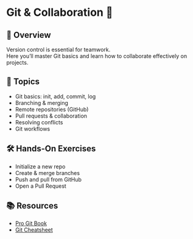 # Git & Collaboration 🔗

## 📌 Overview
Version control is essential for teamwork.  
Here you’ll master Git basics and learn how to collaborate effectively on projects.  

## 🔑 Topics
- Git basics: init, add, commit, log
- Branching & merging
- Remote repositories (GitHub)
- Pull requests & collaboration
- Resolving conflicts
- Git workflows 

## 🛠️ Hands-On Exercises
- Initialize a new repo
- Create & merge branches
- Push and pull from GitHub
- Open a Pull Request

## 📚 Resources
- [Pro Git Book](https://git-scm.com/book/en/v2)
- [Git Cheatsheet](https://education.github.com/git-cheat-sheet-education.pdf)
